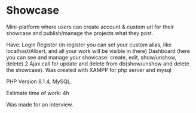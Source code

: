 # Showcase
Mini-platform where users can create account & custom url for their showcase and publish/manage the projects what they post.

Have:
Login
Register (in register you can set your custom alias, like localhost/Albert, and all your work will be visible in there)
Dashboard (here you can see and manage your showcase: create, edit, show/unshow, delete)
2 Ajax call for update and delete from db(show/unshow and delete the showcase).
Was created with XAMPP for php server and mysql

PHP Version 8.1.4, MySQL.

Estimate time of work: 4h

Was made for an interview.
